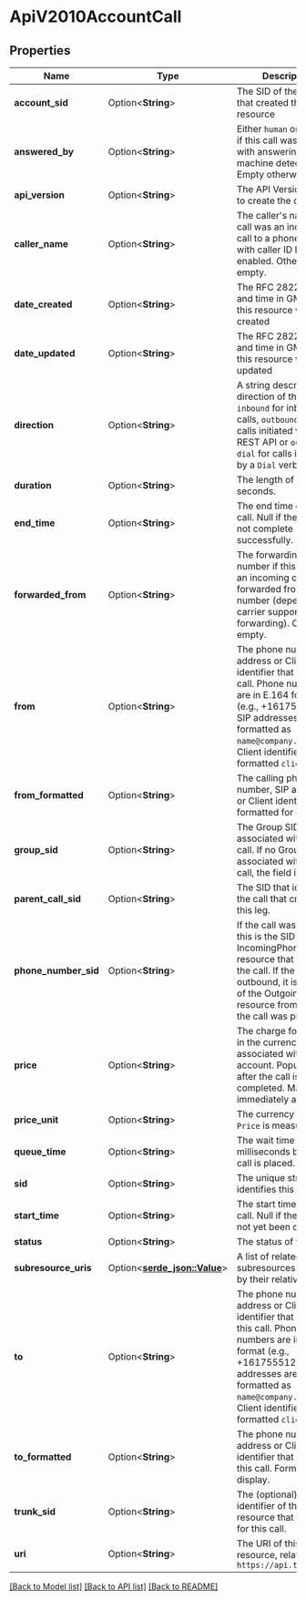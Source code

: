 # ApiV2010AccountCall

## Properties

Name | Type | Description | Notes
------------ | ------------- | ------------- | -------------
**account_sid** | Option<**String**> | The SID of the Account that created this resource | [optional]
**answered_by** | Option<**String**> | Either `human` or `machine` if this call was initiated with answering machine detection. Empty otherwise. | [optional]
**api_version** | Option<**String**> | The API Version used to create the call | [optional]
**caller_name** | Option<**String**> | The caller's name if this call was an incoming call to a phone number with caller ID Lookup enabled. Otherwise, empty. | [optional]
**date_created** | Option<**String**> | The RFC 2822 date and time in GMT that this resource was created | [optional]
**date_updated** | Option<**String**> | The RFC 2822 date and time in GMT that this resource was last updated | [optional]
**direction** | Option<**String**> | A string describing the direction of the call. `inbound` for inbound calls, `outbound-api` for calls initiated via the REST API or `outbound-dial` for calls initiated by a `Dial` verb. | [optional]
**duration** | Option<**String**> | The length of the call in seconds. | [optional]
**end_time** | Option<**String**> | The end time of the call. Null if the call did not complete successfully. | [optional]
**forwarded_from** | Option<**String**> | The forwarding phone number if this call was an incoming call forwarded from another number (depends on carrier supporting forwarding). Otherwise, empty. | [optional]
**from** | Option<**String**> | The phone number, SIP address or Client identifier that made this call. Phone numbers are in E.164 format (e.g., +16175551212). SIP addresses are formatted as `name@company.com`. Client identifiers are formatted `client:name`. | [optional]
**from_formatted** | Option<**String**> | The calling phone number, SIP address, or Client identifier formatted for display. | [optional]
**group_sid** | Option<**String**> | The Group SID associated with this call. If no Group is associated with the call, the field is empty. | [optional]
**parent_call_sid** | Option<**String**> | The SID that identifies the call that created this leg. | [optional]
**phone_number_sid** | Option<**String**> | If the call was inbound, this is the SID of the IncomingPhoneNumber resource that received the call. If the call was outbound, it is the SID of the OutgoingCallerId resource from which the call was placed. | [optional]
**price** | Option<**String**> | The charge for this call, in the currency associated with the account. Populated after the call is completed. May not be immediately available. | [optional]
**price_unit** | Option<**String**> | The currency in which `Price` is measured. | [optional]
**queue_time** | Option<**String**> | The wait time in milliseconds before the call is placed. | [optional]
**sid** | Option<**String**> | The unique string that identifies this resource | [optional]
**start_time** | Option<**String**> | The start time of the call. Null if the call has not yet been dialed. | [optional]
**status** | Option<**String**> | The status of this call. | [optional]
**subresource_uris** | Option<[**serde_json::Value**](.md)> | A list of related subresources identified by their relative URIs | [optional]
**to** | Option<**String**> | The phone number, SIP address or Client identifier that received this call. Phone numbers are in E.164 format (e.g., +16175551212). SIP addresses are formatted as `name@company.com`. Client identifiers are formatted `client:name`. | [optional]
**to_formatted** | Option<**String**> | The phone number, SIP address or Client identifier that received this call. Formatted for display. | [optional]
**trunk_sid** | Option<**String**> | The (optional) unique identifier of the trunk resource that was used for this call. | [optional]
**uri** | Option<**String**> | The URI of this resource, relative to `https://api.twilio.com` | [optional]

[[Back to Model list]](../README.md#documentation-for-models) [[Back to API list]](../README.md#documentation-for-api-endpoints) [[Back to README]](../README.md)


